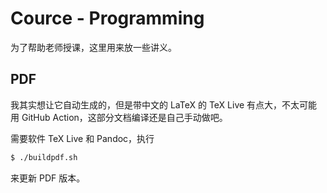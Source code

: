 # Cource - Programming

为了帮助老师授课，这里用来放一些讲义。

## PDF

我其实想让它自动生成的，但是带中文的 LaTeX 的 TeX Live 有点大，不太可能用 GitHub Action，这部分文档编译还是自己手动做吧。

需要软件 TeX Live 和 Pandoc，执行

```sh
$ ./buildpdf.sh
```

来更新 PDF 版本。
